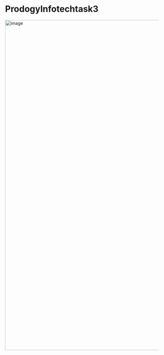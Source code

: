 # ProdogyInfotechtask3
<img width="1919" height="1079" alt="image" src="https://github.com/user-attachments/assets/62374875-3986-425b-a2d4-4b03b761e755" />
